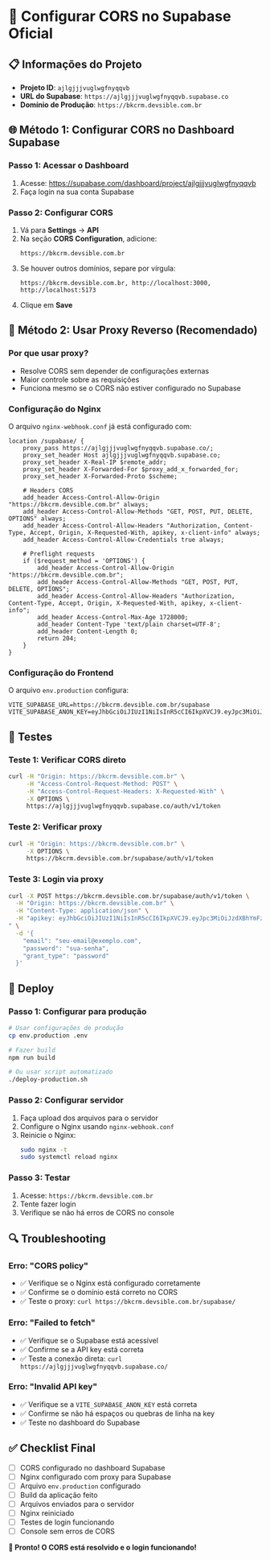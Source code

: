 # 🔧 Configurar CORS no Supabase Oficial

## 📋 Informações do Projeto
- **Projeto ID**: `ajlgjjjvuglwgfnyqqvb`
- **URL do Supabase**: `https://ajlgjjjvuglwgfnyqqvb.supabase.co`
- **Domínio de Produção**: `https://bkcrm.devsible.com.br`

## 🌐 Método 1: Configurar CORS no Dashboard Supabase

### Passo 1: Acessar o Dashboard
1. Acesse: https://supabase.com/dashboard/project/ajlgjjjvuglwgfnyqqvb
2. Faça login na sua conta Supabase

### Passo 2: Configurar CORS
1. Vá para **Settings** → **API**
2. Na seção **CORS Configuration**, adicione:
   ```
   https://bkcrm.devsible.com.br
   ```
3. Se houver outros domínios, separe por vírgula:
   ```
   https://bkcrm.devsible.com.br, http://localhost:3000, http://localhost:5173
   ```
4. Clique em **Save**

## 🔄 Método 2: Usar Proxy Reverso (Recomendado)

### Por que usar proxy?
- Resolve CORS sem depender de configurações externas
- Maior controle sobre as requisições
- Funciona mesmo se o CORS não estiver configurado no Supabase

### Configuração do Nginx
O arquivo `nginx-webhook.conf` já está configurado com:

```nginx
location /supabase/ {
    proxy_pass https://ajlgjjjvuglwgfnyqqvb.supabase.co/;
    proxy_set_header Host ajlgjjjvuglwgfnyqqvb.supabase.co;
    proxy_set_header X-Real-IP $remote_addr;
    proxy_set_header X-Forwarded-For $proxy_add_x_forwarded_for;
    proxy_set_header X-Forwarded-Proto $scheme;
    
    # Headers CORS
    add_header Access-Control-Allow-Origin "https://bkcrm.devsible.com.br" always;
    add_header Access-Control-Allow-Methods "GET, POST, PUT, DELETE, OPTIONS" always;
    add_header Access-Control-Allow-Headers "Authorization, Content-Type, Accept, Origin, X-Requested-With, apikey, x-client-info" always;
    add_header Access-Control-Allow-Credentials true always;
    
    # Preflight requests
    if ($request_method = 'OPTIONS') {
        add_header Access-Control-Allow-Origin "https://bkcrm.devsible.com.br";
        add_header Access-Control-Allow-Methods "GET, POST, PUT, DELETE, OPTIONS";
        add_header Access-Control-Allow-Headers "Authorization, Content-Type, Accept, Origin, X-Requested-With, apikey, x-client-info";
        add_header Access-Control-Max-Age 1728000;
        add_header Content-Type 'text/plain charset=UTF-8';
        add_header Content-Length 0;
        return 204;
    }
}
```

### Configuração do Frontend
O arquivo `env.production` configura:
```env
VITE_SUPABASE_URL=https://bkcrm.devsible.com.br/supabase
VITE_SUPABASE_ANON_KEY=eyJhbGciOiJIUzI1NiIsInR5cCI6IkpXVCJ9.eyJpc3MiOiJzdXBhYmFzZSIsInJlZiI6ImFqbGdqamp2dWdsd2dmbnlxcXZiIiwicm9sZSI6ImFub24iLCJpYXQiOjE3NDk1NDMxNjYsImV4cCI6MjA2NTExOTE2Nn0.HPsxr84nkr3Ys7XafPDoU_Z94QFgbT1o1aNfAeaXpRU

```

## 🧪 Testes

### Teste 1: Verificar CORS direto
```bash
curl -H "Origin: https://bkcrm.devsible.com.br" \
     -H "Access-Control-Request-Method: POST" \
     -H "Access-Control-Request-Headers: X-Requested-With" \
     -X OPTIONS \
     https://ajlgjjjvuglwgfnyqqvb.supabase.co/auth/v1/token
```

### Teste 2: Verificar proxy
```bash
curl -H "Origin: https://bkcrm.devsible.com.br" \
     -X OPTIONS \
     https://bkcrm.devsible.com.br/supabase/auth/v1/token
```

### Teste 3: Login via proxy
```bash
curl -X POST https://bkcrm.devsible.com.br/supabase/auth/v1/token \
  -H "Origin: https://bkcrm.devsible.com.br" \
  -H "Content-Type: application/json" \
  -H "apikey: eyJhbGciOiJIUzI1NiIsInR5cCI6IkpXVCJ9.eyJpc3MiOiJzdXBhYmFzZSIsInJlZiI6ImFqbGdqamp2dWdsd2dmbnlxcXZiIiwicm9sZSI6ImFub24iLCJpYXQiOjE3NDk1NDMxNjYsImV4cCI6MjA2NTExOTE2Nn0.HPsxr84nkr3Ys7XafPDoU_Z94QFgbT1o1aNfAeaXpRU
" \
  -d '{
    "email": "seu-email@exemplo.com",
    "password": "sua-senha",
    "grant_type": "password"
  }'
```

## 🚀 Deploy

### Passo 1: Configurar para produção
```bash
# Usar configurações de produção
cp env.production .env

# Fazer build
npm run build

# Ou usar script automatizado
./deploy-production.sh
```

### Passo 2: Configurar servidor
1. Faça upload dos arquivos para o servidor
2. Configure o Nginx usando `nginx-webhook.conf`
3. Reinicie o Nginx:
   ```bash
   sudo nginx -t
   sudo systemctl reload nginx
   ```

### Passo 3: Testar
1. Acesse: `https://bkcrm.devsible.com.br`
2. Tente fazer login
3. Verifique se não há erros de CORS no console

## 🔍 Troubleshooting

### Erro: "CORS policy"
- ✅ Verifique se o Nginx está configurado corretamente
- ✅ Confirme se o domínio está correto no CORS
- ✅ Teste o proxy: `curl https://bkcrm.devsible.com.br/supabase/`

### Erro: "Failed to fetch"
- ✅ Verifique se o Supabase está acessível
- ✅ Confirme se a API key está correta
- ✅ Teste a conexão direta: `curl https://ajlgjjjvuglwgfnyqqvb.supabase.co/`

### Erro: "Invalid API key"
- ✅ Verifique se a `VITE_SUPABASE_ANON_KEY` está correta
- ✅ Confirme se não há espaços ou quebras de linha na key
- ✅ Teste no dashboard do Supabase

## ✅ Checklist Final

- [ ] CORS configurado no dashboard Supabase
- [ ] Nginx configurado com proxy para Supabase
- [ ] Arquivo `env.production` configurado
- [ ] Build da aplicação feito
- [ ] Arquivos enviados para o servidor
- [ ] Nginx reiniciado
- [ ] Testes de login funcionando
- [ ] Console sem erros de CORS

**🎉 Pronto! O CORS está resolvido e o login funcionando!** 